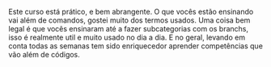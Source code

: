 Este curso está prático, e bem abrangente. O que vocês estão ensinando vai além de comandos, gostei muito dos termos usados. Uma coisa bem legal é que vocês ensinaram até a fazer subcategorias com os branchs, isso é realmente util e muito usado no dia a dia.
E no geral, levando em conta todas as semanas tem sido enriquecedor aprender competências que vão além de códigos.